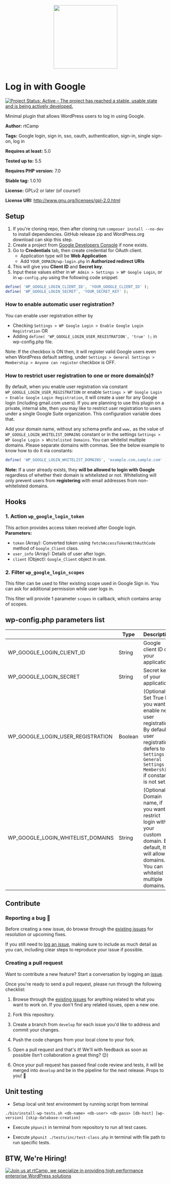 <p align="center">
<a href="https://rtcamp.com/?ref=wp-menu-custom-fields-repo" target="_blank"><img width="200"src="https://rtcamp.com/wp-content/themes/rtcamp-v9/assets/img/site-logo-black.svg"></a>
</p>

# Log in with Google

<a href="https://www.repostatus.org/#active"><img src="https://www.repostatus.org/badges/latest/active.svg" alt="Project Status: Active – The project has reached a stable, usable state and is being actively developed."></a>

Minimal plugin that allows WordPress users to log in using Google.

**Author:** rtCamp

**Tags:** Google login, sign in, sso, oauth, authentication, sign-in, single sign-on, log in

**Requires at least:** 5.0

**Tested up to:** 5.5

**Requires PHP version:** 7.0

**Stable tag:** 1.0.10

**License:** GPLv2 or later (of course!)

**License URI:** http://www.gnu.org/licenses/gpl-2.0.html

## Setup

1. If you're cloning repo, then after cloning run `composer install --no-dev` to install dependencies. GitHub release zip and WordPress.org download can skip this step.
2. Create a project from [Google Developers Console](https://console.developers.google.com/apis/dashboard) if none exists.
3. Go to **Credentials** tab, then create credential for OAuth client.
    * Application type will be **Web Application**
    * Add `YOUR_DOMAIN/wp-login.php` in **Authorized redirect URIs**
4. This will give you **Client ID** and **Secret key**.
5. Input these values either in `WP Admin > Settings > WP Google Login`, or in `wp-config.php` using the following code snippet:

```php
define( 'WP_GOOGLE_LOGIN_CLIENT_ID', 'YOUR_GOOGLE_CLIENT_ID' );
define( 'WP_GOOGLE_LOGIN_SECRET', 'YOUR_SECRET_KEY' );
```

### How to enable automatic user registration?

You can enable user registration either by
- Checking `Settings > WP Google Login > Enable Google Login Registration`
OR
- Adding `define( 'WP_GOOGLE_LOGIN_USER_REGISTRATION', 'true' );` in wp-config.php file.

Note: If the checkbox is ON then, it will register valid Google users even when WordPress default setting, under `Settings > General Settings > Membership > Anyone can register` checkbox is OFF.

### How to restrict user registration to one or more domain(s)?

By default, when you enable user registration via constant `WP_GOOGLE_LOGIN_USER_REGISTRATION` or enable `Settings > WP Google Login > Enable Google Login Registration`, it will create a user for any Google login (including gmail.com users). If you are planning to use this plugin on a private, internal site, then you may like to restrict user registration to users under a single Google Suite organization. This configuration variable does that.

Add your domain name, without any schema prefix and `www,` as the value of `WP_GOOGLE_LOGIN_WHITELIST_DOMAINS` constant or in the settings `Settings > WP Google Login > Whitelisted Domains`. You can whitelist multiple domains. Please separate domains with commas. See the below example to know how to do it via constants:

```php
define( 'WP_GOOGLE_LOGIN_WHITELIST_DOMAINS', 'example.com,sample.com' );
```

**Note:** If a user already exists, they **will be allowed to login with Google** regardless of whether their domain is whitelisted or not. Whitelisting will only prevent users from **registering** with email addresses from non-whitelisted domains.


## Hooks

### 1. Action `wp_google_login_token`

This action provides access token received after Google login.  
**Parameters:**
* `token` (Array): Converted token using `fetchAccessTokenWithAuthCode` method of `Google_Client` class.
* `user_info` (Array): Details of user after login.
* `client` (Object): `Google_Client` object in use.

### 2. Filter `wp_google_login_scopes`

This filter can be used to filter existing scope used in Google Sign in.
You can ask for additional permission while user logs in.

This filter will provide 1 parameter `scopes` in callback, which contains array of scopes.


## wp-config.php parameters list

|                                   | Type    | Description                                                                                                                                                                 |
|-----------------------------------|---------|-----------------------------------------------------------------------------------------------------------------------------------------------------------------------------|
| WP_GOOGLE_LOGIN_CLIENT_ID         | String  | Google client ID of your application.                                                                                                                                       |
| WP_GOOGLE_LOGIN_SECRET            | String  | Secret key of your application                                                                                                                                              |
| WP_GOOGLE_LOGIN_USER_REGISTRATION | Boolean | (Optional) Set True If you want to enable new user registration. By default, user registration defers to `Settings > General Settings > Membership` if constant is not set. |
| WP_GOOGLE_LOGIN_WHITELIST_DOMAINS | String  | (Optional) Domain name, if you want to restrict login with your custom domain. By default, It will allow all domains. You can whitelist multiple domains.                   |


## Contribute

### Reporting a bug 🐞

Before creating a new issue, do browse through the [existing issues](https://github.com/rtCamp/login-with-google/issues) for resolution or upcoming fixes. 

If you still need to [log an issue](https://github.com/rtCamp/login-with-google/issues/new), making sure to include as much detail as you can, including clear steps to reproduce your issue if possible.

### Creating a pull request

Want to contribute a new feature? Start a conversation by logging an [issue](https://github.com/rtCamp/login-with-google/issues).

Once you're ready to send a pull request, please run through the following checklist: 

1. Browse through the [existing issues](https://github.com/rtCamp/login-with-google/issues) for anything related to what you want to work on. If you don't find any related issues, open a new one.

1. Fork this repository.

1. Create a branch from `develop` for each issue you'd like to address and commit your changes.

1. Push the code changes from your local clone to your fork.

1. Open a pull request and that's it! We'll with feedback as soon as possible (Isn't collaboration a great thing? 😌)

1. Once your pull request has passed final code review and tests, it will be merged into `develop` and be in the pipeline for the next release. Props to you! 🎉

## Unit testing

- Setup local unit test environment by running script from terminal

```./bin/install-wp-tests.sh <db-name> <db-user> <db-pass> [db-host] [wp-version] [skip-database-creation]```

- Execute `phpunit` in terminal from repository to run all test cases.

- Execute `phpunit ./tests/inc/test-class.php` in terminal with file path to run specific tests.


## BTW, We're Hiring!

<a href="https://rtcamp.com/"><img src="https://rtcamp.com/wp-content/uploads/2019/04/github-banner@2x.png" alt="Join us at rtCamp, we specialize in providing high performance enterprise WordPress solutions"></a>
